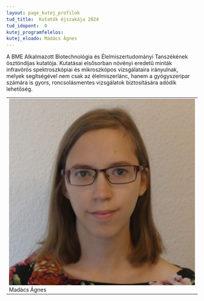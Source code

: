 ```yaml
---
layout: page_kutej_profilok
tud_title:  Kutatók éjszakája 2024
tud_idopont:  0
kutej_programfelelos:
kutej_eloado: Madács Ágnes
---
```


A BME Alkalmazott Biotechnológia és Élelmiszertudományi Tanszékének ösztöndíjas kutatója. 
Kutatásai elsősorban növényi eredetű minták infravörös spektroszkópiai és mikroszkópos vizsgálataira irányulnak,
melyek segítségével nem csak az élelmiszerlánc, hanem a gyógyszeripar számára is gyors, roncsolásmentes vizsgálatok biztosítására adódik lehetőség.


<table class="picture">
<tr>
<td>

<div class="gallery">
    <img src="images/madacs_agnes.jpg" max-width="250" max-height="200">
  <div class="desc">Madács Ágnes</div>
</div>

</td>
</tr>
</table>
